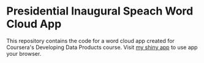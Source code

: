 # Presidential Inaugural Speach Word Cloud App

This repository contains the code for a word cloud app created for Coursera's 
Developing Data Products course. Visit [my shiny app](https://jagustin.shinyapps.io/word_cloud_plotter/) to use app your browser. 